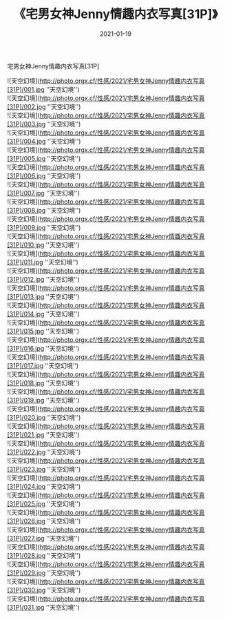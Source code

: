 ﻿---
layout: post
title: 《宅男女神Jenny情趣内衣写真[31P]》
date: 2021-01-19
img: http://photo.orgx.cf/性感/2021/宅男女神Jenny情趣内衣写真[31P]/000.jpg
tags: [美女,性感,泳衣]
---

宅男女神Jenny情趣内衣写真[31P]



![天空幻境](http://photo.orgx.cf/性感/2021/宅男女神Jenny情趣内衣写真[31P]/001.jpg ''天空幻境'')<br>
![天空幻境](http://photo.orgx.cf/性感/2021/宅男女神Jenny情趣内衣写真[31P]/002.jpg ''天空幻境'')<br>
![天空幻境](http://photo.orgx.cf/性感/2021/宅男女神Jenny情趣内衣写真[31P]/003.jpg ''天空幻境'')<br>
![天空幻境](http://photo.orgx.cf/性感/2021/宅男女神Jenny情趣内衣写真[31P]/004.jpg ''天空幻境'')<br>
![天空幻境](http://photo.orgx.cf/性感/2021/宅男女神Jenny情趣内衣写真[31P]/005.jpg ''天空幻境'')<br>
![天空幻境](http://photo.orgx.cf/性感/2021/宅男女神Jenny情趣内衣写真[31P]/006.jpg ''天空幻境'')<br>
![天空幻境](http://photo.orgx.cf/性感/2021/宅男女神Jenny情趣内衣写真[31P]/007.jpg ''天空幻境'')<br>
![天空幻境](http://photo.orgx.cf/性感/2021/宅男女神Jenny情趣内衣写真[31P]/008.jpg ''天空幻境'')<br>
![天空幻境](http://photo.orgx.cf/性感/2021/宅男女神Jenny情趣内衣写真[31P]/009.jpg ''天空幻境'')<br>
![天空幻境](http://photo.orgx.cf/性感/2021/宅男女神Jenny情趣内衣写真[31P]/010.jpg ''天空幻境'')<br>
![天空幻境](http://photo.orgx.cf/性感/2021/宅男女神Jenny情趣内衣写真[31P]/011.jpg ''天空幻境'')<br>
![天空幻境](http://photo.orgx.cf/性感/2021/宅男女神Jenny情趣内衣写真[31P]/012.jpg ''天空幻境'')<br>
![天空幻境](http://photo.orgx.cf/性感/2021/宅男女神Jenny情趣内衣写真[31P]/013.jpg ''天空幻境'')<br>
![天空幻境](http://photo.orgx.cf/性感/2021/宅男女神Jenny情趣内衣写真[31P]/014.jpg ''天空幻境'')<br>
![天空幻境](http://photo.orgx.cf/性感/2021/宅男女神Jenny情趣内衣写真[31P]/015.jpg ''天空幻境'')<br>
![天空幻境](http://photo.orgx.cf/性感/2021/宅男女神Jenny情趣内衣写真[31P]/016.jpg ''天空幻境'')<br>
![天空幻境](http://photo.orgx.cf/性感/2021/宅男女神Jenny情趣内衣写真[31P]/017.jpg ''天空幻境'')<br>
![天空幻境](http://photo.orgx.cf/性感/2021/宅男女神Jenny情趣内衣写真[31P]/018.jpg ''天空幻境'')<br>
![天空幻境](http://photo.orgx.cf/性感/2021/宅男女神Jenny情趣内衣写真[31P]/019.jpg ''天空幻境'')<br>
![天空幻境](http://photo.orgx.cf/性感/2021/宅男女神Jenny情趣内衣写真[31P]/020.jpg ''天空幻境'')<br>
![天空幻境](http://photo.orgx.cf/性感/2021/宅男女神Jenny情趣内衣写真[31P]/021.jpg ''天空幻境'')<br>
![天空幻境](http://photo.orgx.cf/性感/2021/宅男女神Jenny情趣内衣写真[31P]/022.jpg ''天空幻境'')<br>
![天空幻境](http://photo.orgx.cf/性感/2021/宅男女神Jenny情趣内衣写真[31P]/023.jpg ''天空幻境'')<br>
![天空幻境](http://photo.orgx.cf/性感/2021/宅男女神Jenny情趣内衣写真[31P]/024.jpg ''天空幻境'')<br>
![天空幻境](http://photo.orgx.cf/性感/2021/宅男女神Jenny情趣内衣写真[31P]/025.jpg ''天空幻境'')<br>
![天空幻境](http://photo.orgx.cf/性感/2021/宅男女神Jenny情趣内衣写真[31P]/026.jpg ''天空幻境'')<br>
![天空幻境](http://photo.orgx.cf/性感/2021/宅男女神Jenny情趣内衣写真[31P]/027.jpg ''天空幻境'')<br>
![天空幻境](http://photo.orgx.cf/性感/2021/宅男女神Jenny情趣内衣写真[31P]/028.jpg ''天空幻境'')<br>
![天空幻境](http://photo.orgx.cf/性感/2021/宅男女神Jenny情趣内衣写真[31P]/029.jpg ''天空幻境'')<br>
![天空幻境](http://photo.orgx.cf/性感/2021/宅男女神Jenny情趣内衣写真[31P]/030.jpg ''天空幻境'')<br>
![天空幻境](http://photo.orgx.cf/性感/2021/宅男女神Jenny情趣内衣写真[31P]/031.jpg ''天空幻境'')<br>
